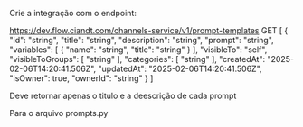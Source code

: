 Crie a integração com o endpoint:

https://dev.flow.ciandt.com/channels-service/v1/prompt-templates
GET
[
  {
    "id": "string",
    "title": "string",
    "description": "string",
    "prompt": "string",
    "variables": [
      {
        "name": "string",
        "title": "string"
      }
    ],
    "visibleTo": "self",
    "visibleToGroups": [
      "string"
    ],
    "categories": [
      "string"
    ],
    "createdAt": "2025-02-06T14:20:41.506Z",
    "updatedAt": "2025-02-06T14:20:41.506Z",
    "isOwner": true,
    "ownerId": "string"
  }
]


Deve retornar apenas  o titulo e a deescrição de cada prompt


Para o arquivo prompts.py